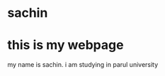 # sachin
<html>
  <h1>
    this is my webpage
  </h1>
  <body>
   my name is sachin. i am studying in parul university 
  </body>
</html>
